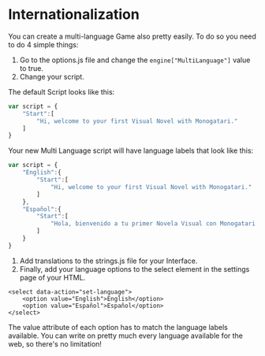 # Internationalization

You can create a multi-language Game also pretty easily. To do so you need to do 4 simple things:

1. Go to the options.js file and change the `engine["MultiLanguage"]` value to true.
2. Change your script.

The default Script looks like this:

```javascript
var script = {
    "Start":[
        "Hi, welcome to your first Visual Novel with Monogatari."
    ]
}
```

Your new Multi Language script will have language labels that look like this:

```javascript
var script = {
    "English":{
        "Start":[
            "Hi, welcome to your first Visual Novel with Monogatari."
        ]
    },
    "Español":{
        "Start":[
            "Hola, bienvenido a tu primer Novela Visual con Monogatari."
        ]
    }
}
```

1. Add translations to the strings.js file for your Interface.
2. Finally, add your language options to the select element in the settings page of your HTML.

```markup
<select data-action="set-language">
    <option value="English">English</option>
    <option value="Español">Español</option>
</select>
```

The value attribute of each option has to match the language labels available. You can write on pretty much every language available for the web, so there's no limitation!

